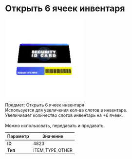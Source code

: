 # Открыть 6 ячеек инвентаря

![Item Image](../img/4823.webp?raw=true)

Предмет: Открыть 6 ячеек инвентаря<br>Используется для увеличения кол-ва слотов в инвентаре.<br>Увеличивает количество слотов инвентарь на +6 ячеек.<br><br>Можно использовать, передавать и продавать.


| Параметр | Значение |
|----------|----------|
| **ID** | 4823 |
| **Тип** | ITEM_TYPE_OTHER |

